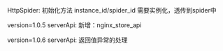 HttpSpider: 初始化方法 instance_id/spider_id 需要实例化，透传到spider中

version=1.0.5
serverApi: 新增：nginx_store_api 

version=1.0.6
serverApi: 返回值异常的处理